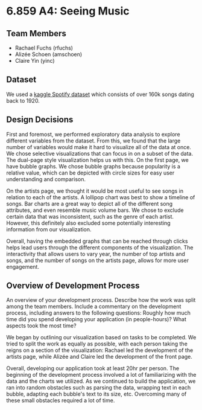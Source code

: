 # 6.859 A4: Seeing Music

## Team Members
- Rachael Fuchs (rfuchs)
- Alizée Schoen (amschoen)
- Claire Yin (yinc)

## Dataset

We used a [kaggle Spotify dataset](https://www.kaggle.com/yamaerenay/spotify-dataset-19212020-160k-tracks) which consists of over 160k songs dating back to 1920.

## Design Decisions
First and foremost, we performed exploratory data analysis to explore different variables from the dataset. From this, we found that the large number of variables would make it hard to visualize all of the data at once. We chose selective visualizations that can focus in on a subset of the data. The dual-page style visualization helps us with this. On the first page, we have bubble graphs. We chose bubble graphs because popularity is a relative value, which can be depicted with circle sizes for easy user understanding and comparison.

On the artists page, we thought it would be most useful to see songs in relation to each of the artists. A lollipop chart was best to show a timeline of songs. Bar charts are a great way to depict all of the different song attributes, and even resemble music volume bars. We chose to exclude certain data that was inconsistent, such as the genre of each artist. However, this definitely also excluded some potentially interesting information from our visualization.

Overall, having the embedded graphs that can be reached through clicks helps lead users through the different components of the visualization. The interactivity that allows users to vary year, the number of top artists and songs, and the number of songs on the artists page, allows for more user engagement.


## Overview of Development Process
An overview of your development process. Describe how the work was split among the team members. Include a commentary on the development process, including answers to the following questions: Roughly how much time did you spend developing your application (in people-hours)? What aspects took the most time?

We began by outlining our visualization based on tasks to be completed. We tried to split the work as equally as possible, with each person taking the reigns on a section of the visualization: Rachael led the development of the artists page, while Alizée and Claire led the development of the front page. 

Overall, developing our application took at least 20hr per person. The beginning of the development process involved a lot of familiarizing with the data and the charts we utilized. As we continued to build the application, we ran into random obstacles such as parsing the data, wrapping text in each bubble, adapting each bubble's text to its size, etc. Overcoming many of these small obstacles required a lot of time.
